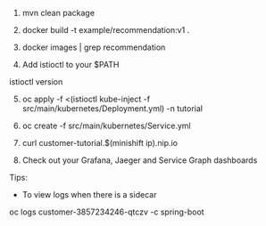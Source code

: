 
1. mvn clean package

2. docker build -t example/recommendation:v1 .

3. docker images | grep recommendation

4. Add istioctl to your $PATH

istioctl version

5. oc apply -f <(istioctl kube-inject -f src/main/kubernetes/Deployment.yml) -n tutorial

6. oc create -f src/main/kubernetes/Service.yml

7. curl customer-tutorial.$(minishift ip).nip.io

8. Check out your Grafana, Jaeger and Service Graph dashboards

Tips:

* To view logs when there is a sidecar

oc logs customer-3857234246-qtczv -c spring-boot
